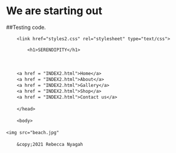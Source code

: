 ﻿# We are starting out
 ##Testing code.
<html>
    <head>
        <title> PILGRIM </title>
    
        <link href="styles2.css" rel="stylesheet" type="text/css">
</head>

<body>
    
            <h1>SERENDIPITY</h1>



        <a href = "INDEX2.html">Home</a>
        <a href = "INDEX2.html">About</a>
        <a href = "INDEX2.html">Gallery</a>
        <a href = "INDEX2.html">Shop</a>
        <a href = "INDEX2.html">Contact us</a>

        </head>

        <body>

    <img src="beach.jpg"
    
        &copy;2021 Rebecca Nyagah
